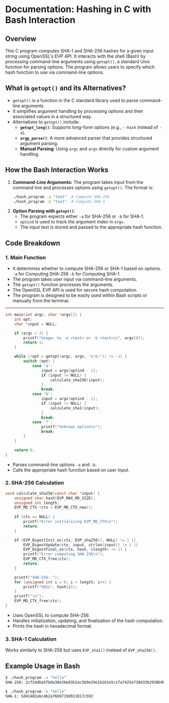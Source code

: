 # Documentation: Hashing in C with Bash Interaction

## Overview

This C program computes SHA-1 and SHA-256 hashes for a given input string using OpenSSL's EVP API. It interacts with the shell (Bash) by processing command-line arguments using `getopt()`, a standard Unix function for parsing options. The program allows users to specify which hash function to use via command-line options.


 ## What is `getopt()` and its Alternatives?
- `getopt()` is a function in the C standard library used to parse command-line arguments.
- It simplifies argument handling by processing options and their associated values in a structured way.
- Alternatives to `getopt()` include:
  - **`getopt_long()`**: Supports long-form options (e.g., `--hash` instead of `-a`).
  - **`argp_parse()`**: A more advanced parser that provides structured argument parsing.
  - **Manual Parsing**: Using `argc` and `argv` directly for custom argument handling.



## How the Bash Interaction Works

1. **Command-Line Arguments:** The program takes input from the command line and processes options using `getopt()`. The format is:
   ```sh
   ./hash_program -a "text"  # Compute SHA-256
   ./hash_program -b "text"  # Compute SHA-1
   ```
2. **Option Parsing with `getopt()`**:
   - The program expects either `-a` for SHA-256 or `-b` for SHA-1.
   - `optind` is used to track the argument index in `argv`.
   - The input text is stored and passed to the appropriate hash function.

## Code Breakdown

### 1. **Main Function**

- It determines whether to compute SHA-256 or SHA-1 based on options.
    `-a` for  Computing SHA-256
    `-b` for Computing  SHA-1
- The program takes user input via command-line arguments.
- The `getopt()` function processes the arguments.
- The OpenSSL EVP API is used for secure hash computation.
- The program is designed to be easily used within Bash scripts or manually from the terminal.


--- 

```c
int main(int argc, char *argv[]) {
    int opt;
    char *input = NULL;

    if (argc < 3) {
        printf("Usage: %s -a <text> or -b <text>\n", argv[0]);
        return 1;
    }

    while ((opt = getopt(argc, argv, "a:b:")) != -1) {
        switch (opt) {
            case 'a':
                input = argv[optind - 1];
                if (input != NULL) {
                    calculate_sha256(input);
                }
                break;
            case 'b':
                input = argv[optind - 1];
                if (input != NULL) {
                    calculate_sha1(input);
                }
                break;
            case '?':
                printf("Unknown option\n");
                break;
        }
    }

    return 0;
}
```

- Parses command-line options `-a` and `-b`.
- Calls the appropriate hash function based on user input.

### 2. **SHA-256 Calculation**

```c
void calculate_sha256(const char *input) {
    unsigned char hash[EVP_MAX_MD_SIZE];
    unsigned int length;
    EVP_MD_CTX *ctx = EVP_MD_CTX_new();
    
    if (ctx == NULL) {
        printf("Error initializing EVP_MD_CTX\n");
        return;
    }

    if (EVP_DigestInit_ex(ctx, EVP_sha256(), NULL) != 1 ||
        EVP_DigestUpdate(ctx, input, strlen(input)) != 1 ||
        EVP_DigestFinal_ex(ctx, hash, &length) != 1) {
        printf("Error computing SHA-256\n");
        EVP_MD_CTX_free(ctx);
        return;
    }

    printf("SHA-256: ");
    for (unsigned int i = 0; i < length; i++) {
        printf("%02x", hash[i]);
    }
    printf("\n");
    EVP_MD_CTX_free(ctx);
}
```

- Uses OpenSSL to compute SHA-256.
- Handles initialization, updating, and finalization of the hash computation.
- Prints the hash in hexadecimal format.

### 3. **SHA-1 Calculation**

Works similarly to SHA-256 but uses `EVP_sha1()` instead of `EVP_sha256()`.

## Example Usage in Bash

```sh
$ ./hash_program -a "hello"
SHA-256: 2cf24dba5fb0a30e26e83b2ac5b9e29e1b161e5c1fa7425e73043362938b9824

$ ./hash_program -b "hello"
SHA-1: 5d41402abc4b2a76b9719d911017c592
```



